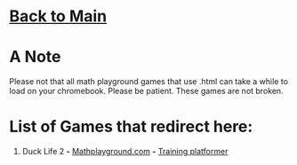 # [Back to Main](/../main/README.md)

# A Note

Please not that all math playground games that use .html can take a while to load on your chromebook. Please be patient. These games are not broken.

# List of Games that redirect here:

1. Duck Life 2 **-** <a href="https://www.mathplayground.com/duck2/index.html">Mathplayground.com</a> **-** [Training platformer](/../main/Categories/Platform.md)
